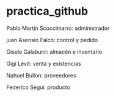 ﻿# practica_github

Pablo Martin Scoccimarro: administrador

juan Asensio Falco: control y pedido

Gisele Galaburri: almacén e inventario

Gigi Levit: venta y existencias

Nahuel Bullon: proveedores

Federico Segui: producto

